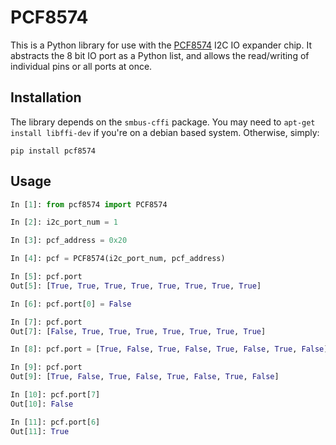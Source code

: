 PCF8574
=======

This is a Python library for use with the [PCF8574](http://www.nxp.com/documents/data_sheet/PCF8574.pdf) I2C IO expander chip. It abstracts the 8 bit IO port as a Python list, and allows the read/writing of individual pins or all ports at once.

## Installation

The library depends on the `smbus-cffi` package. You may need to `apt-get install libffi-dev` if you're on a debian based system. Otherwise, simply:

```
pip install pcf8574
```

## Usage

```python
In [1]: from pcf8574 import PCF8574

In [2]: i2c_port_num = 1

In [3]: pcf_address = 0x20

In [4]: pcf = PCF8574(i2c_port_num, pcf_address)

In [5]: pcf.port
Out[5]: [True, True, True, True, True, True, True, True]

In [6]: pcf.port[0] = False

In [7]: pcf.port
Out[7]: [False, True, True, True, True, True, True, True]

In [8]: pcf.port = [True, False, True, False, True, False, True, False]

In [9]: pcf.port
Out[9]: [True, False, True, False, True, False, True, False]

In [10]: pcf.port[7]
Out[10]: False

In [11]: pcf.port[6]
Out[11]: True
```